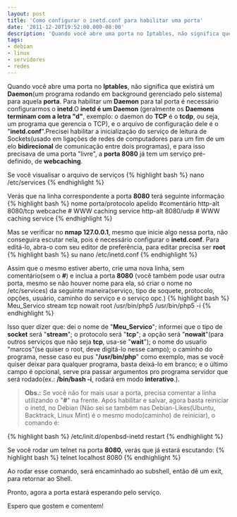 ```yaml
---
layout: post
title: 'Como configurar o inetd.conf para habilitar uma porta'
date: '2011-12-20T19:52:00.000-08:00'
description: 'Quando você abre uma porta no Iptables, não significa que existirá um Daemon(um programa rodando em background gerenciado pelo sistema) para aquela porta.'
tags:
- debian
- linux
- servidores
- redes
---
```


Quando você abre uma porta no __Iptables__, não significa que existirá um __Daemon__(um programa rodando em background gerenciado pelo sistema) para aquela __porta__. Para habilitar um __Daemon__ para tal porta é necessário configurarmos o __inetd__.O __inetd é um Daemon__ (geralmente os __Daemons terminam com a letra "d"__, exemplo: o daemon do __TCP__ é o __tcdp__, ou seja, um programa que gerencia o TCP), e o arquivo de configuração dele é o "__inetd.conf__".Precisei habilitar a inicialização do serviço de leitura de Sockets(usado em ligações de redes de computadores para um fim de um elo __bidirecional__ de comunicação entre dois programas), e para isso precisava de uma porta "livre", a __porta 8080__ já tem um serviço pré-definido, de __webcaching__.

Se você visualisar o arquivo de serviços
{% highlight bash %}
nano /etc/services
{% endhighlight %}

Verás que na linha correspondente a porta __8080__ terá seguinte informação
{% highlight bash %}
nome      porta/protocolo        apelido     #comentário 
http-alt 8080/tcp webcache # WWW caching service
http-alt 8080/udp   # WWW caching service
{% endhighlight %}

Mas se verificar no __nmap 127.0.0.1__, mesmo que inicie algo nessa porta, não conseguira escutar nela, pois é necessário configurar o __inetd.conf__. Para editá-lo, abra-o com seu editor de preferência, para editar precisa ser __root__
{% highlight bash %}
su
nano /etc/inetd.conf
{% endhighlight %}

Assim que o mesmo estiver aberto, crie uma nova linha, sem comentário(sem o __#__) e inclua a porta __8080__ (você também pode usar outra porta, mesmo se não houver nome para ela, só criar o nome no /etc/services) da seguinte maneira(serviço, tipo de soquete, protocolo, opções, usuário, caminho do serviço e o serviço opc.)
{% highlight bash %}
Meu_Servico    stream    tcp    nowait      root   /usr/bin/php5   /usr/bin/php5 -i
{% endhighlight %}

Isso quer dizer que: dei o nome de "__Meu_Servico__"; informei que o tipo de __socket__ será "__stream__"; o protocolo será "__tcp__"; a opção será "__nowait__"(para outros serviços que não seja __tcp__, usa-se "__wait__"); o nome do usuaŕio "marcos"(se quiser o root, deve digitá-lo nesse campo); o caminho do programa, nesse caso eu pus "__/usr/bin/php__" como exemplo, mas se você quiser deixar para qualquer programa, basta deixá-lo em branco; e o último campo é opcional, serve pra passar argumentos pro programa servidor que será rodado(ex.: __/bin/bash -i__, rodará em modo __interativo__.).

> __Obs.:__ Se você não for mais usar a porta, precisa comentar a linha utilizando o "__#__" na frente.
Após habilitar e salvar, agora basta reiniciar o inetd, no Debian (Não sei se também nas Debian-Likes(Ubuntu, Backtrack, Linux Mint) é o mesmo modo(caminho) de reiniciar), o comando é:

{% highlight bash %}
/etc/init.d/openbsd-inetd restart
{% endhighlight %}

Se você rodar um telnet na porta __8080__, verás que já estará escutando:
{% highlight bash %}
telnet localhost 8080
{% endhighlight %}

Ao rodar esse comando, será encaminhado ao subshell, então dê um exit, para retornar ao Shell.

Pronto, agora a porta estará esperando pelo serviço.

Espero que gostem e comentem!

<script async src="https://pagead2.googlesyndication.com/pagead/js/adsbygoogle.js"></script>

<!-- Informat -->
<ins class="adsbygoogle"
 style="display:block"
 data-ad-client="ca-pub-2838251107855362"
 data-ad-slot="2327980059"
 data-ad-format="auto"
 data-full-width-responsive="true"></ins>

<script>
(adsbygoogle = window.adsbygoogle || []).push({});
</script>

